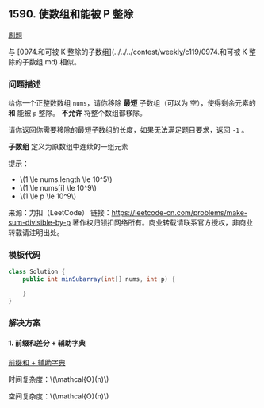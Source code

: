 <script src="https://cdn.bootcss.com/mathjax/2.7.7/MathJax.js?config=TeX-AMS-MML_HTMLorMML"></script>

## 1590. 使数组和能被 P 整除

[刷题](qu1590/solu/Solution.java)

与 [0974.和可被 K 整除的子数组](../../../contest/weekly/c119/0974.和可被 K 整除的子数组.md) 相似。

### 问题描述

给你一个正整数数组 `nums`，请你移除 **最短** 子数组（可以为 空），使得剩余元素的 **和** 能被 `p` 整除。 **不允许** 将整个数组都移除。

请你返回你需要移除的最短子数组的长度，如果无法满足题目要求，返回 `-1` 。

**子数组** 定义为原数组中连续的一组元素

提示：

* \\(1 \le nums.length \le 10^5\\)
* \\(1 \le nums[i] \le 10^9\\)
* \\(1 \le p \le 10^9\\)

来源：力扣（LeetCode）
链接：https://leetcode-cn.com/problems/make-sum-divisible-by-p
著作权归领扣网络所有。商业转载请联系官方授权，非商业转载请注明出处。

### 模板代码

``` java
class Solution {
    public int minSubarray(int[] nums, int p) {

    }
}
```

### 解决方案

#### 1. 前缀和差分 + 辅助字典

[前缀和 + 辅助字典](qu1590/solu1/Solution.java)

时间复杂度：\\(\mathcal{O}(n)\\)

空间复杂度：\\(\mathcal{O}(n)\\)
